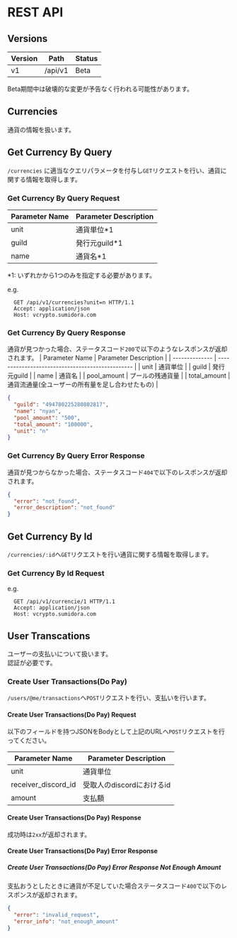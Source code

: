 # REST API
## Versions
| Version | Path    | Status |
| ------- | ------- | ------ |
| v1      | /api/v1 | Beta   |

Beta期間中は破壊的な変更が予告なく行われる可能性があります。
## Currencies
通貨の情報を扱います。
## Get Currency By Query
`/currencies` に適当なクエリパラメータを付与し`GET`リクエストを行い、通貨に関する情報を取得します。
### Get Currency By Query Request
| Parameter Name | Parameter Description |
| -------------- | --------------------- |
| unit           | 通貨単位*1            |
| guild          | 発行元guild*1         |
| name           | 通貨名*1              |
*1: いずれかから1つのみを指定する必要があります。  

e.g.
```
  GET /api/v1/currencies?unit=n HTTP/1.1
  Accept: application/json
  Host: vcrypto.sumidora.com
```
### Get Currency By Query Response
通貨が見つかった場合、ステータスコード`200`で以下のようなレスポンスが返却されます。
| Parameter Name | Parameter Description                            |
| -------------- | ------------------------------------------------ |
| unit           | 通貨単位                                         |
| guild          | 発行元guild                                      |
| name           | 通貨名                                           |
| pool_amount    | プールの残通貨量                                 |
| total_amount   | 通貨流通量(全ユーザーの所有量を足し合わせたもの) |
```json
{
  "guild": "494780225280802817",
  "name": "nyan",
  "pool_amount": "500",
  "total_amount": "100000",
  "unit": "n"
}
```
### Get Currency By Query Error Response
通貨が見つからなかった場合、ステータスコード`404`で以下のレスポンスが返却されます。
```json
{
  "error": "not_found",
  "error_description": "not_found"
}
```
## Get Currency By Id
`/currencies/:id`へ`GET`リクエストを行い通貨に関する情報を取得します。
### Get Currency By Id Request
e.g.
```
  GET /api/v1/currencie/1 HTTP/1.1
  Accept: application/json
  Host: vcrypto.sumidora.com
```


## User Transcations
ユーザーの支払いについて扱います。  
認証が必要です。
### Create User Transactions(Do Pay)
`/users/@me/transactions`へ`POST`リクエストを行い、支払いを行います。

#### Create User Transactions(Do Pay) Request
以下のフィールドを持つJSONをBodyとして上記のURLへ`POST`リクエストを行ってください。

| Parameter Name      | Parameter Description     |
| ------------------- | ------------------------- |
| unit                | 通貨単位                  |
| receiver_discord_id | 受取人のdiscordにおけるid |
| amount              | 支払額                    |

#### Create User Transactions(Do Pay) Response
成功時は`2xx`が返却されます。

#### Create User Transactions(Do Pay) Error Response 
##### Create User Transactions(Do Pay) Error Response Not Enough Amount
支払おうとしたときに通貨が不足していた場合ステータスコード`400`で以下のレスポンスが返却されます。

```json
{
  "error": "invalid_request",
  "error_info": "not_enough_amount"
}
```
